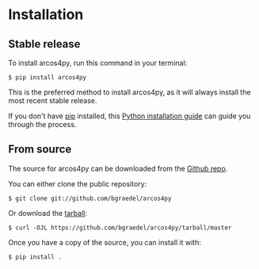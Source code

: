 # Installation

## Stable release

To install arcos4py, run this command in your
terminal:

``` console
$ pip install arcos4py
```

This is the preferred method to install arcos4py, as it will always install the most recent stable release.

If you don't have [pip][] installed, this [Python installation guide][]
can guide you through the process.

## From source

The source for arcos4py can be downloaded from
the [Github repo][].

You can either clone the public repository:

``` console
$ git clone git://github.com/bgraedel/arcos4py
```

Or download the [tarball][]:

``` console
$ curl -OJL https://github.com/bgraedel/arcos4py/tarball/master
```

Once you have a copy of the source, you can install it with:

``` console
$ pip install .
```

  [pip]: https://pip.pypa.io
  [Python installation guide]: http://docs.python-guide.org/en/latest/starting/installation/
  [Github repo]: https://github.com/%7B%7B%20cookiecutter.github_username%20%7D%7D/%7B%7B%20cookiecutter.project_slug%20%7D%7D
  [tarball]: https://github.com/%7B%7B%20cookiecutter.github_username%20%7D%7D/%7B%7B%20cookiecutter.project_slug%20%7D%7D/tarball/master
